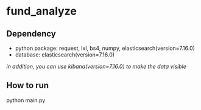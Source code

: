 # fund_analyze

## Dependency
- python package: request, lxl, bs4, numpy, elasticsearch(version=7.16.0)  
- database: elasticsearch(version=7.16.0)  

*in addition, you can use kibana(version=7.16.0) to make the data visible*  

## How to run
python main.py
